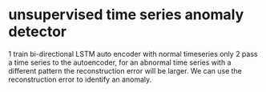 # unsupervised time series anomaly detector
1 train bi-directional LSTM auto encoder with normal timeseries only
2 pass a time series to the autoencoder, for an abnormal time series with a different pattern the reconstruction error
will be larger. We can use the reconstruction error to identify an anomaly.
